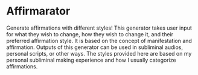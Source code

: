 # Affirmarator
Generate affirmations with different styles!
This generator takes user input for what they wish to change, how they wish to change it, and their preferred affirmation style. 
It is based on the concept of manifestation and affirmation. 
Outputs of this generator can be used in subliminal audios, personal scripts, or other ways. 
The styles provided here are based on my personal subliminal making experience and how I usually categorize affirmations.
